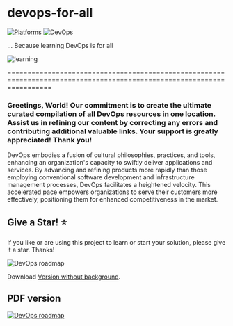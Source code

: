 # devops-for-all
[![Platforms](https://cdn.rawgit.com/sindresorhus/awesome/d7305f38d29fed78fa85652e3a63e154dd8e8829/media/badge.svg)](https://github.com/sindresorhus/awesome)
![DevOps](https://img.shields.io/badge/Build%20For-DevOps-blue.svg)


... Because learning DevOps is for all

![learning](https://cloud.githubusercontent.com/assets/8342133/12172223/a0db04b8-b575-11e5-9dfd-51fbf7c58de8.gif)

=======================================================================================================================

### Greetings, World! Our commitment is to create the ultimate curated compilation of all DevOps resources in one location. Assist us in refining our content by correcting any errors and contributing additional valuable links. Your support is greatly appreciated! Thank you!

DevOps embodies a fusion of cultural philosophies, practices, and tools, enhancing an organization's capacity to swiftly deliver applications and services. By advancing and refining products more rapidly than those employing conventional software development and infrastructure management processes, DevOps facilitates a heightened velocity. This accelerated pace empowers organizations to serve their customers more effectively, positioning them for enhanced competitiveness in the market.

## Give a Star! :star:

If you like or are using this project to learn or start your solution, please give it a star. Thanks!

![DevOps roadmap](DevOps%20Roadmap.png)

Download [Version without background](DevOps%20Roadmap%20No%20Background.png).

## PDF version

[![DevOps roadmap](pdfversion.png)](https://roadmap.sh/pdfs/roadmaps/devops.pdf)
